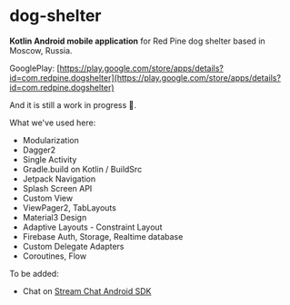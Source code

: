 # dog-shelter
**Kotlin Android mobile application** for Red Pine dog shelter based in Moscow, Russia.

GooglePlay:
[https://play.google.com/store/apps/details?id=com.redpine.dogshelter](https://play.google.com/store/apps/details?id=com.redpine.dogshelter)

And it is still a work in progress 🚧.

What we've used here:
- Modularization
- Dagger2
- Single Activity
- Gradle.build on Kotlin / BuildSrc 
- Jetpack Navigation
- Splash Screen API
- Custom View
- ViewPager2, TabLayouts
- Material3 Design
- Adaptive Layouts - Constraint Layout
- Firebase Auth, Storage, Realtime database
- Custom Delegate Adapters
- Coroutines, Flow

To be added:
- Chat on [Stream Chat Android SDK](https://getstream.io/)
